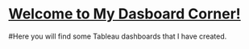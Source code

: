 # [Welcome to My Dasboard Corner!](https://bb3l.github.io/Dasboards/)

#Here you will find some Tableau dashboards that I have created.
